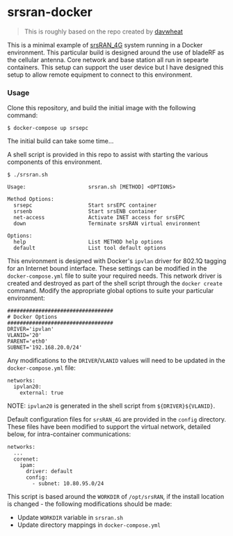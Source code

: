 # srsran-docker

> This is roughly based on the repo created by [davwheat](https://github.com/davwheat/srsRAN-docker-emulated)

This is a minimal example of [srsRAN_4G](https://github.com/srsran/srsRAN_4G) system running in a Docker environment. This particular build is designed around the use of bladeRF as the cellular antenna. Core network and base station all run in sepearte containers. This setup can support the user device but I have designed this setup to allow remote equipment to connect to this environment.

### Usage

Clone this repository, and build the initial image with the following command:

    $ docker-compose up srsepc

The initial build can take some time...

A shell script is provided in this repo to assist with starting the various components of this environment.

    $ ./srsran.sh 

    Usage:                    srsran.sh [METHOD] <OPTIONS>

    Method Options:
      srsepc                  Start srsEPC container
      srsenb                  Start srsENB container
      net-access              Activate INET access for srsEPC
      down                    Terminate srsRAN virtual environment

    Options:
      help                    List METHOD help options
      default                 List tool default options

This environment is designed with Docker's `ipvlan` driver for 802.1Q tagging for an Internet bound interface. These settings can be modified in the `docker-compose.yml` file to suite your required needs. This network driver is created and destroyed as part of the shell script through the `docker create` command. Modify the appropriate global options to suite your particular environment:

```
##################################
# Docker Options
##################################
DRIVER='ipvlan'
VLANID='20'
PARENT='eth0'
SUBNET='192.168.20.0/24'
```

Any modifications to the `DRIVER`/`VLANID` values will need to be updated in the `docker-compose.yml` file:

```
networks:
  ipvlan20:
    external: true
```

NOTE: `ipvlan20` is generated in the shell script from `${DRIVER}${VLANID}`.

Default configuration files for `srsRAN_4G` are provided in the `config` directory. These files have been modified to support the virtual network, detailed below, for intra-container communications:

```
networks:
  ...
  corenet:
    ipam:
      driver: default
      config:
        - subnet: 10.80.95.0/24
```

This script is based around the `WORKDIR` of `/opt/srsRAN`, if the install location is changed - the following modifications should be made:
* Update `WORKDIR` variable in `srsran.sh`
* Update directory mappings in `docker-compose.yml`